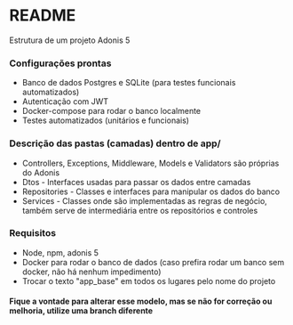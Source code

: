 # README

Estrutura de um projeto Adonis 5

### Configurações prontas

- Banco de dados Postgres e SQLite (para testes funcionais automatizados)
- Autenticação com JWT
- Docker-compose para rodar o banco localmente
- Testes automatizados (unitários e funcionais)

### Descrição das pastas (camadas) dentro de app/

- Controllers, Exceptions, Middleware, Models e Validators são próprias do Adonis
- Dtos - Interfaces usadas para passar os dados entre camadas
- Repositories - Classes e interfaces para manipular os dados do banco
- Services - Classes onde são implementadas as regras de negócio, também serve de intermediária entre os repositórios e controles

### Requisitos

- Node, npm, adonis 5
- Docker para rodar o banco de dados (caso prefira rodar um banco sem docker, não há nenhum impedimento)
- Trocar o texto "app_base" em todos os lugares pelo nome do projeto

#### Fique a vontade para alterar esse modelo, mas se não for correção ou melhoria, utilize uma branch diferente
